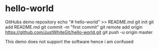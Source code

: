 # hello-world
GitHubs demo repository
echo "# hello-world" >> README.md
git init
git add README.md
git commit -m "first commit"
git remote add origin https://github.com/JustWhiteGit/hello-world.git
git push -u origin master

This demo does not support the software hence i am confused
